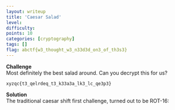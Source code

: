 ```yaml
---
layout: writeup
title: 'Caesar Salad'
level:
difficulty:
points: 10
categories: [cryptography]
tags: []
flag: abctf{w3_thought_w3_n33d3d_on3_of_th3s3}
---
```

**Challenge**   
Most definitely the best salad around. Can you decrypt this for us?

    xyzqc{t3_qelrdeq_t3_k33a3a_lk3_lc_qe3p3}

**Solution**   
The traditional caesar shift first challenge, turned out to be ROT-16:
